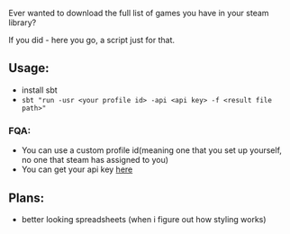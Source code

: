 Ever wanted to download the full list of games you have in your steam library?

If you did - here you go, a script just for that.

## Usage:
- install sbt
- `sbt "run -usr <your profile id> -api <api key> -f <result file path>"`

### FQA:
- You can use a custom profile id(meaning one that you set up yourself, no one that steam has assigned to you)
- You can get your api key [here](https://steamcommunity.com/dev/apikey)

## Plans:
- better looking spreadsheets (when i figure out how styling works)
